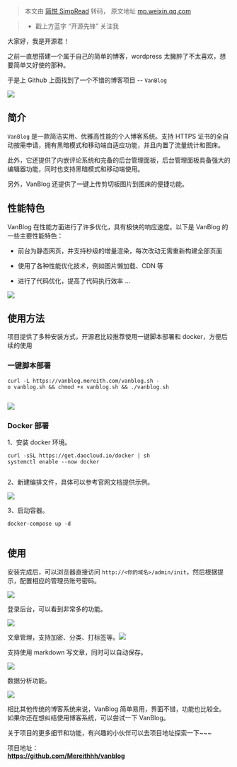 > 本文由 [简悦 SimpRead](http://ksria.com/simpread/) 转码， 原文地址 [mp.weixin.qq.com](https://mp.weixin.qq.com/s/pOd3PO_XtSOQ-vFfnL3G6Q)

> * 戳上方蓝字 “开源先锋” 关注我

大家好，我是开源君！

之前一直想搭建一个属于自己的简单的博客，wordpress 太臃肿了不太喜欢，想要简单又好使的那种。

于是上 Github 上面找到了一个不错的博客项目 -- `VanBlog`

![](https://mmbiz.qpic.cn/mmbiz_png/wrSY9P4VMJFXBwchlBgZ10jGicE3by0ia0InvzrNoMdeicHf4nw0UyYf6xNRMRW9KfklTqSKewjuzR4cdDxYGrR0g/640?wx_fmt=png&from=appmsg)

简介
--

`VanBlog` 是一款简洁实用、优雅高性能的个人博客系统。支持 HTTPS 证书的全自动按需申请，拥有黑暗模式和移动端自适应功能，并且内置了流量统计和图床。

此外，它还提供了内嵌评论系统和完备的后台管理面板，后台管理面板具备强大的编辑器功能，同时也支持黑暗模式和移动端使用。

另外，VanBlog 还提供了一键上传剪切板图片到图床的便捷功能。

性能特色
----

VanBlog 在性能方面进行了许多优化，具有极快的响应速度。以下是 VanBlog 的一些主要性能特色：

*   前台为静态网页，并支持秒级的增量渲染，每次改动无需重新构建全部页面
    
*   使用了各种性能优化技术，例如图片懒加载、CDN 等
    
*   进行了代码优化，提高了代码执行效率 ...
    

![](https://mmbiz.qpic.cn/mmbiz_png/wrSY9P4VMJFXBwchlBgZ10jGicE3by0ia0lBdGSrW6P85rXI5PckAYnDq2Skjhy4icmPgyvo2YicbQrD5JOltudQicg/640?wx_fmt=png&from=appmsg)

使用方法
----

项目提供了多种安装方式，开源君比较推荐使用一键脚本部署和 docker，方便后续的使用

### 一键脚本部署

```
curl -L https://vanblog.mereith.com/vanblog.sh -o vanblog.sh && chmod +x vanblog.sh && ./vanblog.sh


```

![](https://mmbiz.qpic.cn/mmbiz_png/wrSY9P4VMJFXBwchlBgZ10jGicE3by0ia0Dr2PYmDjjXibVZQcb5ic3k73icPdia5Rdia1VjyJwMPzXwdmw2wIsoic6DiaA/640?wx_fmt=png&from=appmsg)

### Docker 部署

1、安装 docker 环境。

```
curl -sSL https://get.daocloud.io/docker | sh
systemctl enable --now docker


```

2、新建编排文件，具体可以参考官网文档提供示例。

![](https://mmbiz.qpic.cn/mmbiz_png/wrSY9P4VMJFXBwchlBgZ10jGicE3by0ia0icFXM99MmLsXVW4sLoj0e5HhEcbbbIfxyrEsHPPk9Zl1jeBzqpibhJpw/640?wx_fmt=png&from=appmsg)

3、启动容器。

```
docker-compose up -d


```

使用
--

安装完成后，可以浏览器直接访问 `http://<你的域名>/admin/init`，然后根据提示，配置相应的管理员账号密码。

![](https://mmbiz.qpic.cn/mmbiz_png/wrSY9P4VMJFXBwchlBgZ10jGicE3by0ia0vRqj4hDgPGSfl3niavltibsedagK0eJXZrb22s5hBszvgQ73Nc9UBjmA/640?wx_fmt=png&from=appmsg)

登录后台，可以看到非常多的功能。

![](https://mmbiz.qpic.cn/mmbiz_png/wrSY9P4VMJFXBwchlBgZ10jGicE3by0ia00m8muf6LmibBm0Bialtv4NzOibRCgTTsic0BurNFOpDbnl0QDUMch2t7pg/640?wx_fmt=png&from=appmsg)

文章管理，支持加密、分类、打标签等。![](https://mmbiz.qpic.cn/mmbiz_png/wrSY9P4VMJFXBwchlBgZ10jGicE3by0ia082yGoCsLw57boh9sJ03ibHAnG9hm0ohfrfyv5D1tFhYCfZibqzQ1NTibA/640?wx_fmt=png&from=appmsg)

支持使用 markdown 写文章，同时可以自动保存。

![](https://mmbiz.qpic.cn/mmbiz_png/wrSY9P4VMJFXBwchlBgZ10jGicE3by0ia0vLGiaZL54U3zQMj0j3tCdAdW7rKq5UTdbVicEjyh5zPzR38FnEvPAtpA/640?wx_fmt=png&from=appmsg)

数据分析功能。

![](https://mmbiz.qpic.cn/mmbiz_png/wrSY9P4VMJFXBwchlBgZ10jGicE3by0ia0vZreW2SVy5kswESOTLaib77T3ibHlBC3nmKn3F3mia4CSicydliadssGjbg/640?wx_fmt=png&from=appmsg)

相比其他传统的博客系统来说，VanBlog 简单易用，界面不错，功能也比较全。如果你还在想纠结使用博客系统，可以尝试一下 VanBlog。

关于项目的更多细节和功能，有兴趣的小伙伴可以去项目地址探索一下~~~

项目地址：  
**https://github.com/Mereithhh/vanblog**